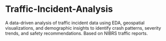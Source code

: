 # Traffic-Incident-Analysis
A data-driven analysis of traffic incident data using EDA, geospatial visualizations, and demographic insights to identify crash patterns, severity trends, and safety recommendations. Based on NIBRS traffic reports.
